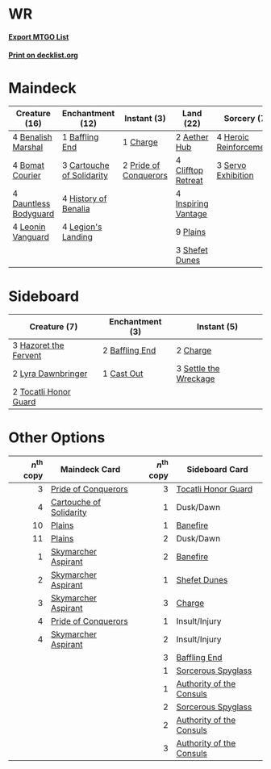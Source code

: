 # WR

#### [Export MTGO List](../collection/WR/WR.txt)
#### [Print on decklist.org](http://decklist.org/?deckmain=2%09Aether%20Hub%0A1%09Baffling%20End%0A4%09Benalish%20Marshal%0A4%09Bomat%20Courier%0A3%09Cartouche%20of%20Solidarity%0A1%09Charge%0A4%09Clifftop%20Retreat%0A4%09Dauntless%20Bodyguard%0A4%09Heroic%20Reinforcements%0A4%09History%20of%20Benalia%0A4%09Inspiring%20Vantage%0A4%09Legion's%20Landing%0A4%09Leonin%20Vanguard%0A9%09Plains%0A2%09Pride%20of%20Conquerors%0A3%09Servo%20Exhibition%0A3%09Shefet%20Dunes&deckside=2%09Baffling%20End%0A1%09Cast%20Out%0A2%09Charge%0A3%09Hazoret%20the%20Fervent%0A2%09Lyra%20Dawnbringer%0A3%09Settle%20the%20Wreckage%0A2%09Tocatli%20Honor%20Guard)
# Maindeck

|                                         Creature (16)                                          |                                          Enchantment (12)                                          |                                          Instant (3)                                           |                                          Land (22)                                           |                                           Sorcery (7)                                            |
|------------------------------------------------------------------------------------------------|----------------------------------------------------------------------------------------------------|------------------------------------------------------------------------------------------------|----------------------------------------------------------------------------------------------|--------------------------------------------------------------------------------------------------|
|4 [Benalish Marshal](http://gatherer.wizards.com/Pages/Card/Details.aspx?multiverseid=442894)   |1 [Baffling End](http://gatherer.wizards.com/Pages/Card/Details.aspx?multiverseid=439658)           |1 [Charge](http://gatherer.wizards.com/Pages/Card/Details.aspx?multiverseid=442898)             |2 [Aether Hub](http://gatherer.wizards.com/Pages/Card/Details.aspx?multiverseid=417815)       |4 [Heroic Reinforcements](http://gatherer.wizards.com/Pages/Card/Details.aspx?multiverseid=447353)|
|4 [Bomat Courier](http://gatherer.wizards.com/Pages/Card/Details.aspx?multiverseid=417772)      |3 [Cartouche of Solidarity](http://gatherer.wizards.com/Pages/Card/Details.aspx?multiverseid=426709)|2 [Pride of Conquerors](http://gatherer.wizards.com/Pages/Card/Details.aspx?multiverseid=439674)|4 [Clifftop Retreat](http://gatherer.wizards.com/Pages/Card/Details.aspx?multiverseid=241980) |3 [Servo Exhibition](http://gatherer.wizards.com/Pages/Card/Details.aspx?multiverseid=417600)     |
|4 [Dauntless Bodyguard](http://gatherer.wizards.com/Pages/Card/Details.aspx?multiverseid=442902)|4 [History of Benalia](http://gatherer.wizards.com/Pages/Card/Details.aspx?multiverseid=442909)     |                                                                                                |4 [Inspiring Vantage](http://gatherer.wizards.com/Pages/Card/Details.aspx?multiverseid=417819)|                                                                                                  |
|4 [Leonin Vanguard](http://gatherer.wizards.com/Pages/Card/Details.aspx?multiverseid=447158)    |4 [Legion's Landing](http://gatherer.wizards.com/Pages/Card/Details.aspx?multiverseid=435173)       |                                                                                                |9 [Plains](http://gatherer.wizards.com/Pages/Card/Details.aspx?multiverseid=439601)           |                                                                                                  |
|                                                                                                |                                                                                                    |                                                                                                |3 [Shefet Dunes](http://gatherer.wizards.com/Pages/Card/Details.aspx?multiverseid=430872)     |                                                                                                  |


# Sideboard

|                                          Creature (7)                                          |                                     Enchantment (3)                                     |                                          Instant (5)                                           |
|------------------------------------------------------------------------------------------------|-----------------------------------------------------------------------------------------|------------------------------------------------------------------------------------------------|
|3 [Hazoret the Fervent](http://gatherer.wizards.com/Pages/Card/Details.aspx?multiverseid=429886)|2 [Baffling End](http://gatherer.wizards.com/Pages/Card/Details.aspx?multiverseid=439658)|2 [Charge](http://gatherer.wizards.com/Pages/Card/Details.aspx?multiverseid=442898)             |
|2 [Lyra Dawnbringer](http://gatherer.wizards.com/Pages/Card/Details.aspx?multiverseid=442914)   |1 [Cast Out](http://gatherer.wizards.com/Pages/Card/Details.aspx?multiverseid=426710)    |3 [Settle the Wreckage](http://gatherer.wizards.com/Pages/Card/Details.aspx?multiverseid=435186)|
|2 [Tocatli Honor Guard](http://gatherer.wizards.com/Pages/Card/Details.aspx?multiverseid=435194)|                                                                                         |                                                                                                |


# Other Options

|*n*<sup>th</sup> copy|                                          Maindeck Card                                           |*n*<sup>th</sup> copy|                                          Sideboard Card                                           |
|--------------------:|--------------------------------------------------------------------------------------------------|--------------------:|---------------------------------------------------------------------------------------------------|
|                    3|[Pride of Conquerors](http://gatherer.wizards.com/Pages/Card/Details.aspx?multiverseid=439674)    |                    3|[Tocatli Honor Guard](http://gatherer.wizards.com/Pages/Card/Details.aspx?multiverseid=435194)     |
|                    4|[Cartouche of Solidarity](http://gatherer.wizards.com/Pages/Card/Details.aspx?multiverseid=426709)|                    1|Dusk/Dawn                                                                                          |
|                   10|[Plains](http://gatherer.wizards.com/Pages/Card/Details.aspx?multiverseid=439601)                 |                    1|[Banefire](http://gatherer.wizards.com/Pages/Card/Details.aspx?multiverseid=397676)                |
|                   11|[Plains](http://gatherer.wizards.com/Pages/Card/Details.aspx?multiverseid=439601)                 |                    2|Dusk/Dawn                                                                                          |
|                    1|[Skymarcher Aspirant](http://gatherer.wizards.com/Pages/Card/Details.aspx?multiverseid=439678)    |                    2|[Banefire](http://gatherer.wizards.com/Pages/Card/Details.aspx?multiverseid=397676)                |
|                    2|[Skymarcher Aspirant](http://gatherer.wizards.com/Pages/Card/Details.aspx?multiverseid=439678)    |                    1|[Shefet Dunes](http://gatherer.wizards.com/Pages/Card/Details.aspx?multiverseid=430872)            |
|                    3|[Skymarcher Aspirant](http://gatherer.wizards.com/Pages/Card/Details.aspx?multiverseid=439678)    |                    3|[Charge](http://gatherer.wizards.com/Pages/Card/Details.aspx?multiverseid=442898)                  |
|                    4|[Pride of Conquerors](http://gatherer.wizards.com/Pages/Card/Details.aspx?multiverseid=439674)    |                    1|Insult/Injury                                                                                      |
|                    4|[Skymarcher Aspirant](http://gatherer.wizards.com/Pages/Card/Details.aspx?multiverseid=439678)    |                    2|Insult/Injury                                                                                      |
|                     |                                                                                                  |                    3|[Baffling End](http://gatherer.wizards.com/Pages/Card/Details.aspx?multiverseid=439658)            |
|                     |                                                                                                  |                    1|[Sorcerous Spyglass](http://gatherer.wizards.com/Pages/Card/Details.aspx?multiverseid=435407)      |
|                     |                                                                                                  |                    1|[Authority of the Consuls](http://gatherer.wizards.com/Pages/Card/Details.aspx?multiverseid=417578)|
|                     |                                                                                                  |                    2|[Sorcerous Spyglass](http://gatherer.wizards.com/Pages/Card/Details.aspx?multiverseid=435407)      |
|                     |                                                                                                  |                    2|[Authority of the Consuls](http://gatherer.wizards.com/Pages/Card/Details.aspx?multiverseid=417578)|
|                     |                                                                                                  |                    3|[Authority of the Consuls](http://gatherer.wizards.com/Pages/Card/Details.aspx?multiverseid=417578)|

